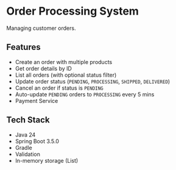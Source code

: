 # Order Processing System

Managing customer orders.

## Features
- Create an order with multiple products
- Get order details by ID
- List all orders (with optional status filter)
- Update order status (`PENDING`, `PROCESSING`, `SHIPPED`, `DELIVERED`)
- Cancel an order if status is `PENDING`
- Auto-update `PENDING` orders to `PROCESSING` every 5 mins
- Payment Service

## Tech Stack
- Java 24
- Spring Boot 3.5.0
- Gradle
- Validation
- In-memory storage (List)
